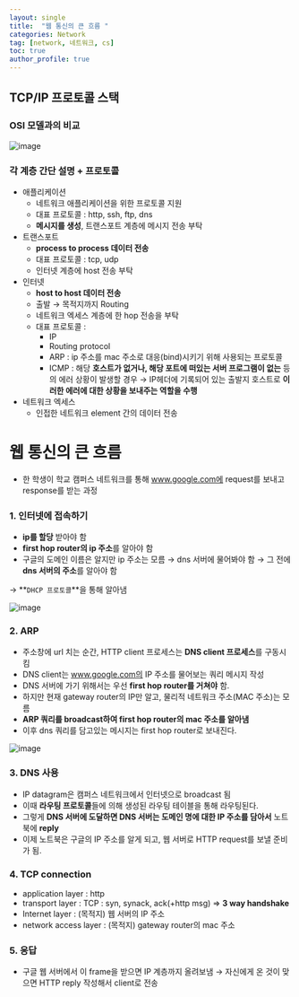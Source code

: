 ```yaml
---
layout: single
title:  "웹 통신의 큰 흐름 "
categories: Network
tag: [network, 네트워크, cs]
toc: true
author_profile: true
---
```



## TCP/IP 프로토콜 스택

### OSI 모델과의 비교

![image](https://user-images.githubusercontent.com/47748246/192446233-0aad142b-e340-4ea2-bf5b-84129f228043.png)

### 각 계층 간단 설명 + 프로토콜

- 애플리케이션
    - 네트워크 애플리케이션을 위한 프로토콜 지원
    - 대표 프로토콜 : http, ssh, ftp, dns
    - **메시지를 생성**, 트랜스포트 계층에 메시지 전송 부탁
- 트랜스포트
    - **process to process 데이터 전송**
    - 대표 프로토콜 : tcp, udp
    - 인터넷 계층에 host 전송 부탁
- 인터넷
    - **host to host 데이터 전송**
    - 출발 → 목적지까지 Routing
    - 네트워크 엑세스 계층에 한 hop 전송을 부탁
    - 대표 프로토콜 :
        - IP
        - Routing protocol
        - ARP : ip 주소를 mac 주소로 대응(bind)시키기 위해 사용되는 프로토콜
        - ICMP : 해당 **호스트가 없거나, 해당 포트에 떠있는 서버 프로그램이 없는** 등의 에러 상황이 발생할 경우 → IP헤더에 기록되어 있는 출발지 호스트로 **이러한 에러에 대한 상황을 보내주는 역할을 수행**
- 네트워크 엑세스
    - 인접한 네트워크 element 간의 데이터 전송

# 웹 통신의 큰 흐름

- 한 학생이 학교 캠퍼스 네트워크를 통해 www.google.com에 request를 보내고 response를 받는 과정

### 1. 인터넷에 접속하기

- **ip를 할당** 받아야 함
- **first hop router의 ip 주소**를 알아야 함
- 구글의 도메인 이름은 알지만 ip 주소는 모름 → dns 서버에 물어봐야 함 → 그 전에 **dns 서버의 주소**를 알아야 함

→ **`DHCP 프로토콜`**을 통해 알아냄

![image](https://user-images.githubusercontent.com/47748246/192446304-e2be37bc-ed26-4ceb-ac9b-e66d750143a9.png)

### 2. ARP

- 주소창에 url 치는 순간, HTTP client 프로세스는 **DNS client 프로세스**를 구동시킴
- DNS client는 www.google.com의 IP 주소를 물어보는 쿼리 메시지 작성
- DNS 서버에 가기 위해서는 우선 **first hop router를 거쳐야** 함.
- 하지만 현재 gateway router의 IP만 알고, 물리적 네트워크 주소(MAC 주소)는 모름
- **ARP 쿼리를 broadcast하여 first hop router의 mac 주소를 알아냄**
- 이후 dns 쿼리를 담고있는 메시지는 first hop router로 보내진다.

![image](https://user-images.githubusercontent.com/47748246/192446341-444792cf-fda4-426a-84c1-4b62ac5fc591.png)

### 3. DNS 사용

- IP datagram은 캠퍼스 네트워크에서 인터넷으로 broadcast 됨
- 이때 **라우팅 프로토콜**들에 의해 생성된 라우팅 테이블을 통해 라우팅된다.
- 그렇게 **DNS 서버에 도달하면 DNS 서버는 도메인 명에 대한 IP 주소를 담아서** 노트북에 **reply**
- 이제 노트북은 구글의 IP 주소를 알게 되고, 웹 서버로 HTTP request를 보낼 준비가 됨.

### 4. TCP connection

- application layer : http
- transport layer : TCP : syn, synack, ack(+http msg) ⇒ **3 way handshake**
- Internet layer : (목적지) 웹 서버의 IP 주소
- network access layer : (목적지) gateway router의 mac 주소

### 5. 응답

- 구글 웹 서버에서 이 frame을 받으면 IP 계층까지 올려보냄 → 자신에게 온 것이 맞으면 HTTP reply 작성해서 client로 전송
